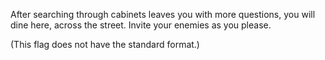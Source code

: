 After searching through cabinets leaves you with more questions, you will dine here, across the street. Invite your enemies as you please.

(This flag does not have the standard format.)
